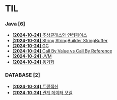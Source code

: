 # TIL
 
### Java [6]
- [**[2024-10-24]**  추상클래스와 인터페이스](https://github.com/A-lass/TIL/blob/main/Java/추상클래스와_인터페이스.md)
- [**[2024-10-24]**  String StringBuilder StringBuffer](https://github.com/A-lass/TIL/blob/main/Java/String_StringBuilder_StringBuffer.md)
- [**[2024-10-24]**  GC](https://github.com/A-lass/TIL/blob/main/Java/GC.md)
- [**[2024-10-24]**  Call By Value vs Call By Reference](https://github.com/A-lass/TIL/blob/main/Java/Call_By_Value_vs_Call_By_Reference.md)
- [**[2024-10-24]**  JVM](https://github.com/A-lass/TIL/blob/main/Java/JVM.md)
- [**[2024-10-24]**  동기화](https://github.com/A-lass/TIL/blob/main/Java/동기화.md)
### DATABASE [2]
- [**[2024-10-24]**  트랜잭션](https://github.com/A-lass/TIL/blob/main/DATABASE/트랜잭션.md)
- [**[2024-10-24]**  관계 데이터 모델](https://github.com/A-lass/TIL/blob/main/DATABASE/관계_데이터_모델.md)
